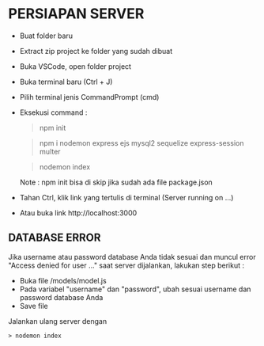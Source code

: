 # PERSIAPAN SERVER
- Buat folder baru
- Extract zip project ke folder yang sudah dibuat
- Buka VSCode, open folder project
- Buka terminal baru (Ctrl + J)
- Pilih terminal jenis CommandPrompt (cmd)
- Eksekusi command :
  > npm init

  > npm i nodemon express ejs mysql2 sequelize express-session multer

  > nodemon index

  Note : npm init bisa di skip jika sudah ada file package.json
- Tahan Ctrl, klik link yang tertulis di terminal (Server running on ...)
- Atau buka link http://localhost:3000

## DATABASE ERROR
Jika username atau password database Anda tidak sesuai dan muncul error "Access denied for user ..." saat server dijalankan, lakukan step berikut :
  - Buka file /models/model.js
  - Pada variabel "username" dan "password", ubah sesuai username dan password database Anda
  - Save file

Jalankan ulang server dengan 

    > nodemon index